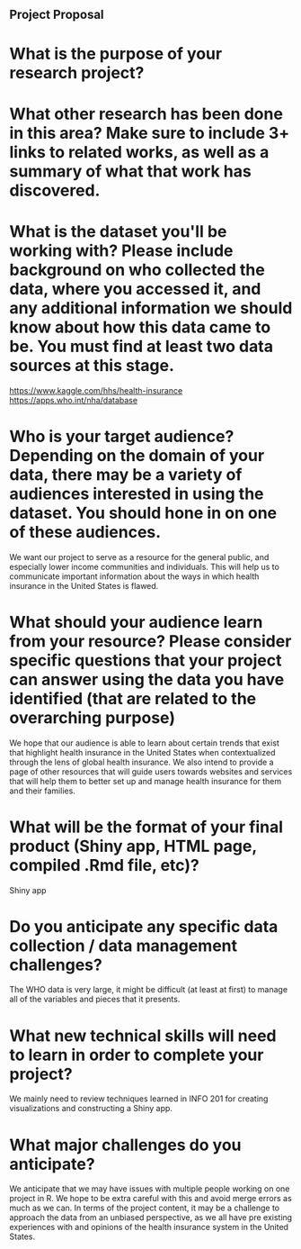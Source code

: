 ## Project Proposal
# What is the purpose of your research project?

# What other research has been done in this area? Make sure to include 3+ links to related works, as well as a summary of what that work has discovered.

# What is the dataset you'll be working with?  Please include background on who collected the data, where you accessed it, and any additional information we should know about how this data came to be. You must find at least two data sources at this stage. 
https://www.kaggle.com/hhs/health-insurance
https://apps.who.int/nha/database

# Who is your target audience?  Depending on the domain of your data, there may be a variety of audiences interested in using the dataset. You should hone in on one of these audiences.
We want our project to serve as a resource for the general public, and especially lower income communities and individuals. This will help us to communicate important information about the ways in which health insurance in the United States is flawed.

# What should your audience learn from your resource? Please consider specific questions that your project can answer using the data you have identified (that are related to the overarching purpose)
We hope that our audience is able to learn about certain trends that exist that highlight health insurance in the United States when contextualized through the lens of global health insurance. We also intend to provide a page of other resources that will guide users towards websites and services that will help them to better set up and manage health insurance for them and their families.

# What will be the format of your final product (Shiny app, HTML page, compiled .Rmd file, etc)?
Shiny app

# Do you anticipate any specific data collection / data management challenges?
The WHO data is very large, it might be difficult (at least at first) to manage all of the variables and pieces that it presents.

# What new technical skills will need to learn in order to complete your project?
We mainly need to review techniques learned in INFO 201 for creating visualizations and constructing a Shiny app.

# What major challenges do you anticipate?
We anticipate that we may have issues with multiple people working on one project in R. We hope to be extra careful with this and avoid merge errors as much as we can. In terms of the project content, it may be a challenge to approach the data from an unbiased perspective, as we all have pre existing experiences with and opinions of the health insurance system in the United States.

